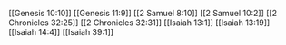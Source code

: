 [[Genesis 10:10]]
[[Genesis 11:9]]
[[2 Samuel 8:10]]
[[2 Samuel 10:2]]
[[2 Chronicles 32:25]]
[[2 Chronicles 32:31]]
[[Isaiah 13:1]]
[[Isaiah 13:19]]
[[Isaiah 14:4]]
[[Isaiah 39:1]]
